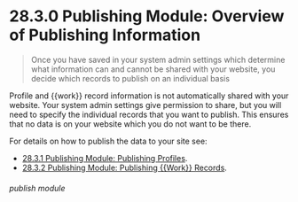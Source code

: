 # 28.3.0 Publishing Module: Overview of Publishing Information

> Once you have saved in your system admin settings which determine what information can and cannot be shared with your website, you decide which records to publish on an individual basis

Profile and {{work}} record information is not automatically shared with your website. Your system admin settings give permission to share, but you will need to specify the individual records that you want to publish. This ensures that no data is on your website which you do not want to be there.

For details on how to publish the data to your site see:
- [28.3.1 Publishing Module: Publishing Profiles](/help/index/p/28.3.1).
- [28.3.2 Publishing Module: Publishing {{Work}} Records](/help/index/p/28.3.2).


###### publish module
